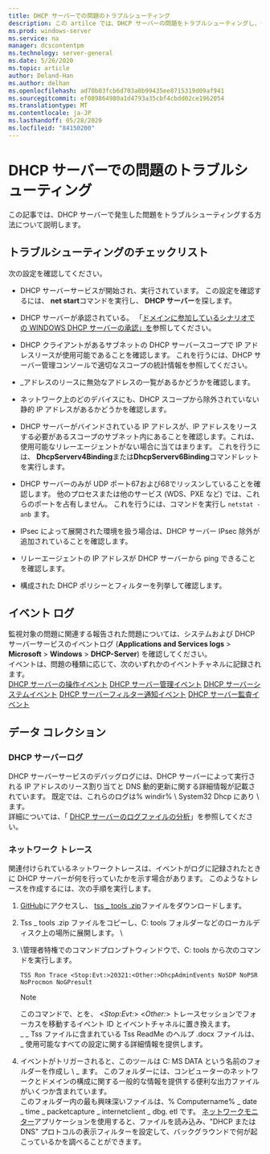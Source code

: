 ```yaml
---
title: DHCP サーバーでの問題のトラブルシューティング
description: この artilce では、DHCP サーバーの問題をトラブルシューティングし、データを収集する方法について説明します。
ms.prod: windows-server
ms.service: na
manager: dcscontentpm
ms.technology: server-general
ms.date: 5/26/2020
ms.topic: article
author: Deland-Han
ms.author: delhan
ms.openlocfilehash: ad70b03fcb6d703a0b99435ee8715319d09af941
ms.sourcegitcommit: ef089864980a1d4793a35cbf4cbdd02ce1962054
ms.translationtype: MT
ms.contentlocale: ja-JP
ms.lasthandoff: 05/28/2020
ms.locfileid: "84150200"
---
```

# <a name="troubleshoot-problems-on-the-dhcp-server"></a>DHCP サーバーでの問題のトラブルシューティング

この記事では、DHCP サーバーで発生した問題をトラブルシューティングする方法について説明します。

## <a name="troubleshooting-checklist"></a>トラブルシューティングのチェックリスト

次の設定を確認してください。

  - DHCP サーバーサービスが開始され、実行されています。 この設定を確認するには、 **net start**コマンドを実行し、 **DHCP サーバー**を探します。

  - DHCP サーバーが承認されている。 「[ドメインに参加しているシナリオでの WINDOWS DHCP サーバーの承認」を](https://docs.microsoft.com/openspecs/windows_protocols/ms-dhcpe/56f8870b-a7c1-4db1-8a86-f69079fe5077)参照してください。

  - DHCP クライアントがあるサブネットの DHCP サーバースコープで IP アドレスリースが使用可能であることを確認します。 これを行うには、DHCP サーバー管理コンソールで適切なスコープの統計情報を参照してください。

  - \_アドレスのリースに無効なアドレスの一覧があるかどうかを確認します。

  - ネットワーク上のどのデバイスにも、DHCP スコープから除外されていない静的 IP アドレスがあるかどうかを確認します。

  - DHCP サーバーがバインドされている IP アドレスが、IP アドレスをリースする必要があるスコープのサブネット内にあることを確認します。これは、使用可能なリレーエージェントがない場合に当てはまります。 これを行うには、 **DhcpServerv4Binding**または**DhcpServerv6Binding**コマンドレットを実行します。

  - DHCP サーバーのみが UDP ポート67および68でリッスンしていることを確認します。 他のプロセスまたは他のサービス (WDS、PXE など) では、これらのポートを占有しません。 これを行うには、コマンドを実行し `netstat -anb` ます。

  - IPsec によって展開された環境を扱う場合は、DHCP サーバー IPsec 除外が追加されていることを確認します。

  - リレーエージェントの IP アドレスが DHCP サーバーから ping できることを確認します。

  - 構成された DHCP ポリシーとフィルターを列挙して確認します。

## <a name="event-logs"></a>イベント ログ

監視対象の問題に関連する報告された問題については、システムおよび DHCP サーバーサービスのイベントログ (**Applications and Services logs** \> **Microsoft** \> **Windows** \> **DHCP-Server**) を確認してください。  
イベントは、問題の種類に応じて、次のいずれかのイベントチャネルに記録されます。  
[DHCP サーバーの操作イベント](https://docs.microsoft.com/previous-versions/windows/it-pro/windows-server-2012-r2-and-2012/dn800668\(v=ws.11\))  
[DHCP サーバー管理イベント](https://docs.microsoft.com/previous-versions/windows/it-pro/windows-server-2012-r2-and-2012/dn800668\(v=ws.11\))  
[DHCP サーバーシステムイベント](https://docs.microsoft.com/previous-versions/windows/it-pro/windows-server-2012-r2-and-2012/dn800668\(v=ws.11\))  
[DHCP サーバーフィルター通知イベント](https://docs.microsoft.com/previous-versions/windows/it-pro/windows-server-2012-r2-and-2012/dn800668\(v=ws.11\))  
[DHCP サーバー監査イベント](https://docs.microsoft.com/previous-versions/windows/it-pro/windows-server-2012-r2-and-2012/dn800668\(v=ws.11\))

## <a name="data-collection"></a>データ コレクション

### <a name="dhcp-server-log"></a>DHCP サーバーログ

DHCP サーバーサービスのデバッグログには、DHCP サーバーによって実行される IP アドレスのリース割り当てと DNS 動的更新に関する詳細情報が記載されています。 既定では、これらのログは% windir% \\ System32 Dhcp にあり \\ ます。  
詳細については、「 [DHCP サーバーのログファイルの分析](https://docs.microsoft.com/previous-versions/windows/it-pro/windows-server-2008-R2-and-2008/dd183591\(v=ws.10\))」を参照してください。

### <a name="network-trace"></a>ネットワーク トレース

関連付けられているネットワークトレースは、イベントがログに記録されたときに DHCP サーバーが何を行っていたかを示す場合があります。 このようなトレースを作成するには、次の手順を実行します。

1.  [GitHub](https://github.com/CSS-Windows/WindowsDiag/tree/master/ALL/TSS)にアクセスし、 [tss \_ tools .zip](https://github.com/CSS-Windows/WindowsDiag/blob/master/ALL/TSS/tss_tools.zip)ファイルをダウンロードします。

2.  Tss \_ tools .zip ファイルをコピーし、C: tools フォルダーなどのローカルディスク上の場所に展開します。 \\

3.  \\管理者特権でのコマンドプロンプトウィンドウで、C: tools から次のコマンドを実行します。  
    ```console
    TSS Ron Trace <Stop:Evt:>20321:<Other:>DhcpAdminEvents NoSDP NoPSR NoProcmon NoGPresult
    ```
      
    >[!Note]
    >このコマンドで、とを、 \<*Stop:Evt:*\> \<*Other:*\> トレースセッションでフォーカスを移動するイベント ID とイベントチャネルに置き換えます。  
    >\_ \_ Tss ファイルに含まれている Tss ReadMe のヘルプ .docx ファイルは、 \_ 使用可能なすべての設定に関する詳細情報を提供します。

4.  イベントがトリガーされると、このツールは C: MS DATA という名前のフォルダーを作成し \\ \_ ます。 このフォルダーには、コンピューターのネットワークとドメインの構成に関する一般的な情報を提供する便利な出力ファイルがいくつか含まれています。  
    このフォルダー内の最も興味深いファイルは、% Computername% \_ date \_ time \_ packetcapture \_ internetclient \_ dbg. etl です。
    [ネットワークモニター](https://www.microsoft.com/download/4865)アプリケーションを使用すると、ファイルを読み込み、"DHCP または DNS" プロトコルの表示フィルターを設定して、バックグラウンドで何が起こっているかを調べることができます。
